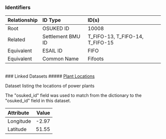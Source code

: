 ### Identifiers

| Relationship   | ID Type           | ID(s)                           |
|:---------------|:------------------|:--------------------------------|
| Root           | OSUKED ID         | 10008                           |
| Related        | Settlement BMU ID | T_FIFO-13, T_FIFO-14, T_FIFO-15 |
| Equivalent     | ESAIL ID          | FIFO                            |
| Equivalent     | Common Name       | Fifoots                         |

<br>
### Linked Datasets
##### <a href="https://raw.githubusercontent.com/OSUKED/Dictionary-Datasets/main/datasets/plant-locations/datapackage.json">Plant Locations</a>

Dataset listing the locations of power plants

The "osuked_id" field was used to match from the dictionary to the "osuked_id" field in this dataset.

| Attribute   |   Value |
|:------------|--------:|
| Longitude   |   -2.97 |
| Latitude    |   51.55 |
